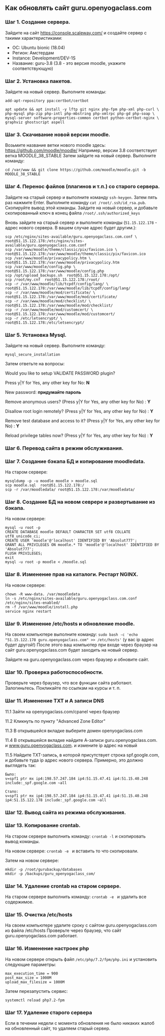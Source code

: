 ## Как обновлять сайт guru.openyogaclass.com

### Шаг 1. Создание сервера.
Зайдите на сайт https://console.scaleway.com/ и создайте сервер с такими характеристиками:
- ОС: Ubuntu bionic (18.04)
- Регион: Амстердам
- Instance: Development/DEV-1S
- Название: guru-3.8 (3.8 - это версия moodle, укажите соответствующую)

### Шаг 2. Установка пакетов.
Зайдите на новый сервер. Выполните команды:

```
add-apt-repository ppa:certbot/certbot
```

```
apt update && apt install -y lftp git nginx php-fpm php-xml php-curl \
php-mysql php-zip php-intl php-mbstring php-xmlrpc php-gd php-soap \ 
mysql-server software-properties-common certbot python-certbot-nginx \
graphviz ghostscript aspell
 ```
 
### Шаг 3. Скачивание новой версии moodle.
Возьмите название ветки нового moodle здесь: https://github.com/moodle/moodle/
Например, версии 3.8 соответствует ветка MOODLE_38_STABLE
Затем зайдите на новый сервер. Выполните команду:
```
cd /var/www && git clone https://github.com/moodle/moodle.git -b MOODLE_38_STABLE
```

### Шаг 4. Перенос файлов (плагинов и т.п.) со старого сервера.

Зайдите на старый сервер и выполните команду `ssh-keygen`. Затем пять раз нажмите Enter.
Выполните команду `cat /root/.ssh/id_rsa.pub`. Скопируйте вывод этой команды.
Зайдите на новый сервер, и добавьте скопированный ключ в конец файла `/root/.ssh/authorized_keys`

Вновь зайдите на старый сервер и выполните команды (`51.15.122.178` - адрес нового сервера. 
В вашем случае адрес будет другим.):

```
scp /etc/nginx/sites-available/guru.openyogaclass.com.conf \
root@51.15.122.178:/etc/nginx/sites-available/guru.openyogaclass.com.conf
scp /var/www/moodle/theme/classic/pix/favicon.ico \
root@51.15.122.178:/var/www/moodle/theme/classic/pix/favicon.ico
scp /var/www/moodle/privacypolicy.htm \
root@51.15.122.178:/var/www/moodle/privacypolicy.htm
scp /var/www/moodle/config.php \
root@51.15.122.178:/var/www/moodle/config.php
scp /opt/upload_backups.sh  root@51.15.122.178:/opt/
scp /root/my.cnf  root@51.15.122.178:/root/
scp -r /var/www/moodle/lib/tcpdf/config/lang/ \
root@51.15.122.178:/var/www/moodle/lib/tcpdf/config/lang/
scp -r /var/www/moodle/mod/certificate/ \
root@51.15.122.178:/var/www/moodle/mod/certificate/
scp -r /var/www/moodle/mod/checklist/ \
root@51.15.122.178:/var/www/moodle/mod/checklist/
scp -r /var/www/moodle/mod/customcert/ \
root@51.15.122.178:/var/www/moodle/mod/customcert/
scp -r /etc/letsencrypt/ \
root@51.15.122.178:/etc/letsencrypt/
```

### Шаг 5. Установка Mysql.
Зайдите на новый сервер. Выполните команду:
```
mysql_secure_installation
```

Затем ответьте на вопросы:

Would you like to setup VALIDATE PASSWORD plugin?

Press y|Y for Yes, any other key for No: **N**

New password: **придумайте пароль**

Remove anonymous users? (Press y|Y for Yes, any other key for No) : **Y**

Disallow root login remotely? (Press y|Y for Yes, any other key for No) : **Y**

Remove test database and access to it? (Press y|Y for Yes, any other key for No) : **Y**

Reload privilege tables now? (Press y|Y for Yes, any other key for No) : **Y**

### Шаг 6. Перевод сайта в режим обслуживания.

### Шаг 7. Создание бэкапа БД и копирование moodledata.
На старом сервере:
```
mysqldump -p -u moodle moodle > moodle.sql
scp moodle.sql  root@51.15.122.178:/
scp -r /var/moodledata/ root@51.15.122.178:/var/moodledata/
```

### Шаг 8. Создание БД на новом севрере и развертывание из бэкапа.
На новом сервере:
```
mysql -u root -p
CREATE DATABASE moodle DEFAULT CHARACTER SET utf8 COLLATE utf8_unicode_ci;
CREATE USER 'moodle'@'localhost' IDENTIFIED BY 'Absolut777';
GRANT ALL PRIVILEGES ON moodle.* TO 'moodle'@'localhost' IDENTIFIED BY 'Absolut777';
FLUSH PRIVILEGES;
exit
mysql -u root -p moodle < /moodle.sql
```

### Шаг 8. Изменение прав на каталоги. Рестарт NGINX.
На новом сервере:
```
chown -R www-data. /var/moodledata
ln -s /etc/nginx/sites-available/guru.openyogaclass.com.conf /etc/nginx/sites-enabled/
rm -f /var/www/moodle/install.php
service nginx restart
```

### Шаг 9. Изменение /etc/hosts и обновление moodle.
На своем компьютере выполните команду: `sudo bash -c 'echo "51.15.122.178 guru.openyogaclass.com" >> /etc/hosts'` (у вас ip адрес будет другой!)
После этого ваш компьютер при входе через браузер на сайт guru.openyogaclass.com будет заходить на новый сервер.

Зайдите на guru.openyogaclass.com через браузер и обновите сайт.

### Шаг 10. Проверка работоспособности.
Проверьте через браузер, что все функции сайта работают. Залогиньтесь. Покликайте по ссылкам на курсы и т. п.

### Шаг 11. Изменение TXT и A записи DNS

11.1 Зайти на openyogaclass.com/cpanel через браузер

11.2 Кликнуть по пункту "Advanced Zone Editor"

11.3 В открывшейся вкладке выберите домен openyogaclass.com

11.4 В открывшейся вкладке найдите А-записи guru.openyogaclass.com. и www.guru.openyogaclass.com. и измените ip адрес на новый

11.5 Найдите TXT-запись, в которой присутствует строка spf.google.com, и добавьте туда ip адрес нового сервера.
    Примерно, это должно выглядеть так:
    
    Было:
    v=spf1 ptr mx ip4:198.57.247.184 ip4:51.15.47.41 ip4:51.15.40.248 include:_spf.google.com ~all
    
    Стало:
    v=spf1 ptr mx ip4:198.57.247.184 ip4:51.15.47.41 ip4:51.15.40.248 ip4:51.15.122.178 include:_spf.google.com ~all

### Шаг 12. Вывод сайта из режима обслуживания.

### Шаг 13. Копирование crontab.

На старом сервере выполнить команду:
`crontab -l`
и скопировать вывод команды.

На новом сервере:
`crontab -e `
и вставить то что скопировали.

Затем на новом сервере:
```
mkdir -p /root/gurubackup/databases
mkdir -p /backups/guru_openyogaclass_com/
```

### Шаг 14. Удаление crontab на старом сервере.
На старом сервере выполнить команду:
`crontab -e `
и удалить все содержимое.

### Шаг 15. Очистка /etc/hosts
На своем компьютере удалите сроку с сайтом guru.openyogaclass.com из файла /etc/hosts
Проверьте через браузер, что сайт guru.openyogaclass.com работает.

### Шаг 16. Изменение настроек php
На новом сервере открыть файл `/etc/php/7.2/fpm/php.ini` и установить следующие параметры:
```
max_execution_time = 900
post_max_size = 1000M
upload_max_filesize = 1000M
```
Затем перезапустить сервис:
```
systemctl reload php7.2-fpm
```

### Шаг 17. Удаление старого сервера
Если в течении недели с момента обновления не было никаких жалоб на обновленный сайт, то удаляем старый сервер.






